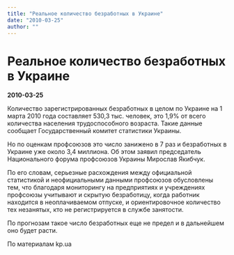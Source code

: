 ```yaml
---
title: "Реальное количество безработных в Украине"
date: "2010-03-25"
author: ""
---
```


# Реальное количество безработных в Украине

**2010-03-25** 

Количество зарегистрированных безработных в целом по Украине на 1 марта 2010 года составляет 530,3 тыс. человек, это 1,9% от всего количества населения трудоспособного возраста. Такие данные сообщает Государственный комитет статистики Украины. 



Но по оценкам профсоюзов это число занижено в 7 раз и безработных в Украине уже около 3,4 миллиона. Об этом заявил председатель Национального форума профсоюзов Украины Мирослав Якибчук.



По его словам, серьезные расхождения между официальной статистикой и неофициальными данными профсоюзов обусловлены тем, что благодаря мониторингу на предприятиях и учреждениях профсоюзы учитывают и скрытую безработицу, когда работник находится в неоплачиваемом отпуске, и ориентировочное количество тех незанятых, кто не регистрируется в службе занятости. 



По прогнозам такое число безработных еще не предел и в дальнейшем оно будет расти. 

 

По материалам kp.ua